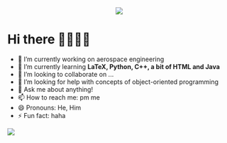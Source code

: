 <div align = "center">
<img src = "https://media.giphy.com/media/mi6DsSSNKDbUY/giphy-downsized.gif">  
</div>

# Hi there 👨🏻‍💻👋

- 🔭 I’m currently working on aerospace engineering
- 🌱 I’m currently learning **LaTeX, Python, C++, a bit of HTML and Java**
- 👯 I’m looking to collaborate on ...
- 🤔 I’m looking for help with concepts of object-oriented programming
- 💬 Ask me about anything!
- 📫 How to reach me: pm me
- 😄 Pronouns: He, Him
- ⚡ Fun fact: haha

<img src="https://github-readme-stats.vercel.app/api?username=yonghuatang&&show_icons=true&title_color=ffffff&icon_color=ffffff&text_color=ffffff&bg_color=151515">
